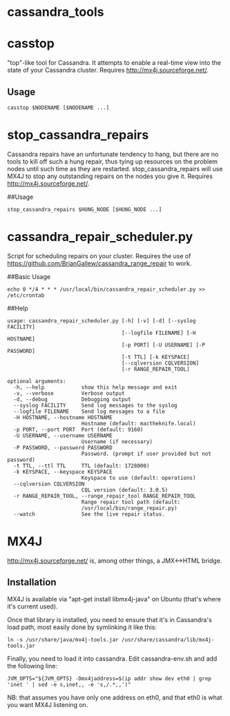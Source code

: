 cassandra_tools
=======

# casstop

"top"-like tool for Cassandra.  It attempts to enable a real-time view into the state of your Cassandra cluster.  Requires http://mx4j.sourceforge.net/.

## Usage
```
casstop $NODENAME [$NODENAME ...]
```

# stop_cassandra_repairs

Cassandra repairs have an unfortunate tendency to hang, but there are no tools to kill off such a hung repair, thus tying up resources on the problem nodes until such time as they are restarted.  stop_cassandra_repairs will use MX4J to stop any outstanding repairs on the nodes you give it.  Requires http://mx4j.sourceforge.net/.

##Usage
```
stop_cassandra_repairs $HUNG_NODE [$HUNG_NODE ...]
```

# cassandra_repair_scheduler.py

Script for scheduling repairs on your cluster.  Requires the use of
https://github.com/BrianGallew/cassandra_range_repair to work.

##Basic Usage
```
echo 0 */4 * * * /usr/local/bin/cassandra_repair_scheduler.py >> /etc/crontab
```

##Help
```
usage: cassandra_repair_scheduler.py [-h] [-v] [-d] [--syslog FACILITY]
                                     [--logfile FILENAME] [-H HOSTNAME]
                                     [-p PORT] [-U USERNAME] [-P PASSWORD]
                                     [-t TTL] [-k KEYSPACE]
                                     [--cqlversion CQLVERSION]
                                     [-r RANGE_REPAIR_TOOL]

optional arguments:
  -h, --help            show this help message and exit
  -v, --verbose         Verbose output
  -d, --debug           Debugging output
  --syslog FACILITY     Send log messages to the syslog
  --logfile FILENAME    Send log messages to a file
  -H HOSTNAME, --hostname HOSTNAME
                        Hostname (default: mactheknife.local)
  -p PORT, --port PORT  Port (default: 9160)
  -U USERNAME, --username USERNAME
                        Username (if necessary)
  -P PASSWORD, --password PASSWORD
                        Password. (prompt if user provided but not password)
  -t TTL, --ttl TTL     TTL (default: 1728000)
  -k KEYSPACE, --keyspace KEYSPACE
                        Keyspace to use (default: operations)
  --cqlversion CQLVERSION
                        CQL version (default: 3.0.5)
  -r RANGE_REPAIR_TOOL, --range_repair_tool RANGE_REPAIR_TOOL
                        Range repair tool path (default:
                        /usr/local/bin/range_repair.py)
  --watch               See the live repair status.
```

# MX4J

http://mx4j.sourceforge.net/ is, among other things, a JMX<->HTML bridge.

## Installation

MX4J is available via "apt-get install libmx4j-java" on Ubuntu (that's
where it's current used).

Once that library is installed, you need to ensure that it's in Cassandra's
load path, most easily done by symlinking it like this:

```
ln -s /usr/share/java/mx4j-tools.jar /usr/share/cassandra/lib/mx4j-tools.jar
```

Finally, you need to load it into cassandra.  Edit cassandra-env.sh and add
the following line:

```
JVM_OPTS="${JVM_OPTS} -Dmx4jaddress=$(ip addr show dev eth0 | grep 'inet ' | sed -e s,inet,, -e 's,/.*,,')"
```

NB: that assumes you have only one address on eth0, and that eth0 is what
you want MX4J listening on.
